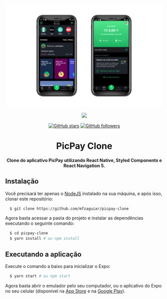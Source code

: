 <div align="center" >
<br>
<img src=".github/picpay-clone.png" width="500" />

[![](https://img.shields.io/badge/autor-Matheus-brightgreen.svg?style=flat)](https://github.com/mfzaguiar)

</div>

<div align="center">

[![GitHub stars](https://img.shields.io/github/stars/mfzaguiar/semana-omnistack-11.0.svg?style=social&label=Star&maxAge=2592000)](https://github.com/mfzaguiar/picpay-clone)
[![GitHub followers](https://img.shields.io/github/followers/mfzaguiar.svg?style=social&label=Follow&maxAge=2592000)](https://github.com/mfzaguiar?tab=followers)

</div>

<div align="center">

# PicPay Clone

#### Clone do aplicativo PicPay utilizando React Native, Styled Components e React Navigation 5.

</div>

## Instalação

Você precisará ter apenas o [NodeJS](https://nodejs.org) instalado na sua máquina, e após isso, clonar este repositório:

```sh
  $ git clone https://github.com/mfzaguiar/picpay-clone
```

Agora basta acessar a pasta do projeto e instalar as dependências executando o seguinte comando:

```sh
  $ cd picpay-clone
  $ yarn install # ou npm install
```

## Executando a aplicação

Execute o comando a baixo para inicializar o Expo:

```sh
  $ yarn start # ou npm start
```

Agora basta abrir o emulador pelo seu computador, ou o aplicativo do Expo no seu celular (disponível na [App Store](https://apps.apple.com/br/app/expo-client/id982107779) e na [Google Play](https://play.google.com/store/apps/details?id=host.exp.exponent&hl=pt_BR)).
